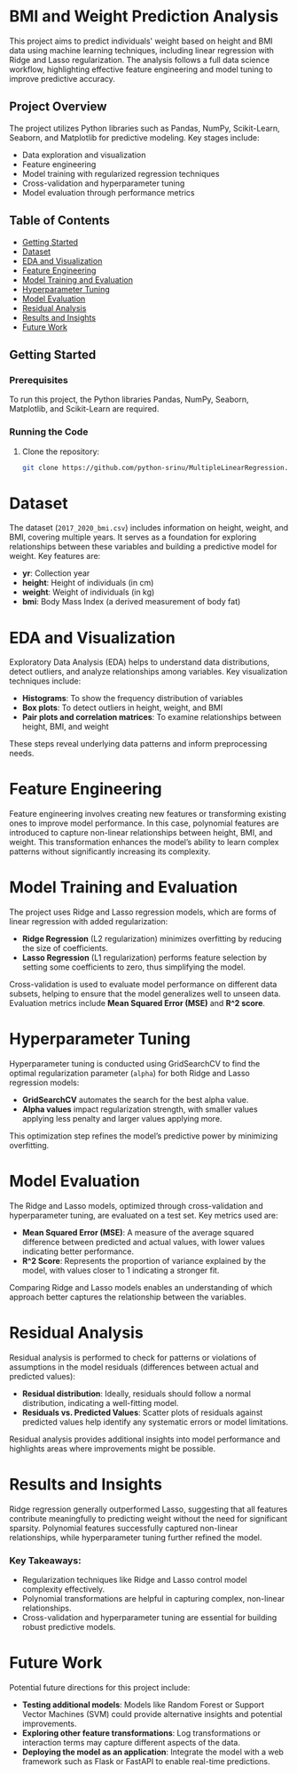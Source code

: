 # BMI and Weight Prediction Analysis

This project aims to predict individuals' weight based on height and BMI data using machine learning techniques, including linear regression with Ridge and Lasso regularization. The analysis follows a full data science workflow, highlighting effective feature engineering and model tuning to improve predictive accuracy.

## Project Overview

The project utilizes Python libraries such as Pandas, NumPy, Scikit-Learn, Seaborn, and Matplotlib for predictive modeling. Key stages include:
- Data exploration and visualization
- Feature engineering
- Model training with regularized regression techniques
- Cross-validation and hyperparameter tuning
- Model evaluation through performance metrics

## Table of Contents

- [Getting Started](#getting-started)
- [Dataset](#dataset)
- [EDA and Visualization](#eda-and-visualization)
- [Feature Engineering](#feature-engineering)
- [Model Training and Evaluation](#model-training-and-evaluation)
- [Hyperparameter Tuning](#hyperparameter-tuning)
- [Model Evaluation](#model-evaluation)
- [Residual Analysis](#residual-analysis)
- [Results and Insights](#results-and-insights)
- [Future Work](#future-work)

## Getting Started

### Prerequisites

To run this project, the Python libraries Pandas, NumPy, Seaborn, Matplotlib, and Scikit-Learn are required.

### Running the Code

1. Clone the repository:
   ```bash
   git clone https://github.com/python-srinu/MultipleLinearRegression.git

# Dataset

The dataset (`2017_2020_bmi.csv`) includes information on height, weight, and BMI, covering multiple years. It serves as a foundation for exploring relationships between these variables and building a predictive model for weight. Key features are:

- **yr**: Collection year
- **height**: Height of individuals (in cm)
- **weight**: Weight of individuals (in kg)
- **bmi**: Body Mass Index (a derived measurement of body fat)

# EDA and Visualization

Exploratory Data Analysis (EDA) helps to understand data distributions, detect outliers, and analyze relationships among variables. Key visualization techniques include:

- **Histograms**: To show the frequency distribution of variables
- **Box plots**: To detect outliers in height, weight, and BMI
- **Pair plots and correlation matrices**: To examine relationships between height, BMI, and weight

These steps reveal underlying data patterns and inform preprocessing needs.

# Feature Engineering

Feature engineering involves creating new features or transforming existing ones to improve model performance. In this case, polynomial features are introduced to capture non-linear relationships between height, BMI, and weight. This transformation enhances the model’s ability to learn complex patterns without significantly increasing its complexity.

# Model Training and Evaluation

The project uses Ridge and Lasso regression models, which are forms of linear regression with added regularization:

- **Ridge Regression** (L2 regularization) minimizes overfitting by reducing the size of coefficients.
- **Lasso Regression** (L1 regularization) performs feature selection by setting some coefficients to zero, thus simplifying the model.

Cross-validation is used to evaluate model performance on different data subsets, helping to ensure that the model generalizes well to unseen data. Evaluation metrics include **Mean Squared Error (MSE)** and **R^2 score**.

# Hyperparameter Tuning

Hyperparameter tuning is conducted using GridSearchCV to find the optimal regularization parameter (`alpha`) for both Ridge and Lasso regression models:

- **GridSearchCV** automates the search for the best alpha value.
- **Alpha values** impact regularization strength, with smaller values applying less penalty and larger values applying more.

This optimization step refines the model’s predictive power by minimizing overfitting.

# Model Evaluation

The Ridge and Lasso models, optimized through cross-validation and hyperparameter tuning, are evaluated on a test set. Key metrics used are:

- **Mean Squared Error (MSE)**: A measure of the average squared difference between predicted and actual values, with lower values indicating better performance.
- **R^2 Score**: Represents the proportion of variance explained by the model, with values closer to 1 indicating a stronger fit.

Comparing Ridge and Lasso models enables an understanding of which approach better captures the relationship between the variables.

# Residual Analysis

Residual analysis is performed to check for patterns or violations of assumptions in the model residuals (differences between actual and predicted values):

- **Residual distribution**: Ideally, residuals should follow a normal distribution, indicating a well-fitting model.
- **Residuals vs. Predicted Values**: Scatter plots of residuals against predicted values help identify any systematic errors or model limitations.

Residual analysis provides additional insights into model performance and highlights areas where improvements might be possible.

# Results and Insights

Ridge regression generally outperformed Lasso, suggesting that all features contribute meaningfully to predicting weight without the need for significant sparsity. Polynomial features successfully captured non-linear relationships, while hyperparameter tuning further refined the model.

### Key Takeaways:
- Regularization techniques like Ridge and Lasso control model complexity effectively.
- Polynomial transformations are helpful in capturing complex, non-linear relationships.
- Cross-validation and hyperparameter tuning are essential for building robust predictive models.

# Future Work

Potential future directions for this project include:

- **Testing additional models**: Models like Random Forest or Support Vector Machines (SVM) could provide alternative insights and potential improvements.
- **Exploring other feature transformations**: Log transformations or interaction terms may capture different aspects of the data.
- **Deploying the model as an application**: Integrate the model with a web framework such as Flask or FastAPI to enable real-time predictions.

